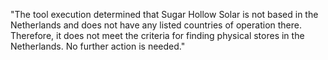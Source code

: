 "The tool execution determined that Sugar Hollow Solar is not based in the Netherlands and does not have any listed countries of operation there. Therefore, it does not meet the criteria for finding physical stores in the Netherlands. No further action is needed."